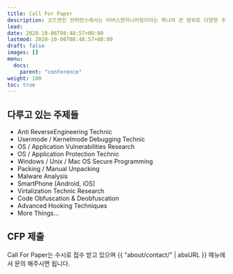 ```yaml
---
title: Call For Paper
description: 코드엔진 컨퍼런스에서는 리버스엔지니어링이라는 하나의 큰 범위로 다양한 주제를 발표하고 있습니다.
lead: 
date: 2020-10-06T08:48:57+00:00
lastmod: 2020-10-06T08:48:57+00:00
draft: false
images: []
menu:
  docs:
    parent: "conference"
weight: 100
toc: true
---
```


## 다루고 있는 주제들
 - Anti ReverseEngineering Technic
 - Usermode / Kernelmode Debugging Technic
 - OS / Application Vulnerabilities Research
 - OS / Application Protection Technic
 - Windows / Unix / Mac OS Secure Programming
 - Packing / Manual Unpacking
 - Malware Analysis
 - SmartPhone [Android, iOS]
 - Virtalization Technic Research
 - Code Obfuscation & Deobfuscation
 - Advanced Hooking Techniques
 - More Things…

## CFP 제출
Call For Paper는 수시로 접수 받고 있으며 {{ "about/contact/" | absURL }} 메뉴에서 문의 해주시면 됩니다.
